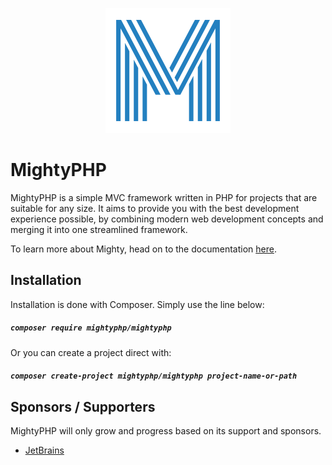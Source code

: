 
<p align="center">
  <img width="200px" src="https://github.com/MightyPHP/MightyPHP/blob/master/mightyphp_logo.png" />
</p>

# MightyPHP
MightyPHP is a simple MVC framework written in PHP for projects that are suitable for any size. It aims to provide you with the best development experience possible, by combining modern web development concepts and merging it into one streamlined framework.

To learn more about Mighty, head on to the documentation [here](https://docs.mightyphp.com).

## Installation
Installation is done with Composer. Simply use the line below:
##### `composer require mightyphp/mightyphp`

Or you can create a project direct with:
##### `composer create-project mightyphp/mightyphp project-name-or-path`

## Sponsors / Supporters
MightyPHP will only grow and progress based on its support and sponsors.

- [JetBrains](https://www.jetbrains.com/?from=MightyPHP)
